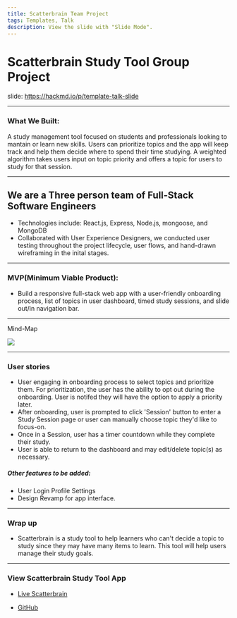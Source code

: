 ```yaml
---
title: Scatterbrain Team Project
tags: Templates, Talk
description: View the slide with "Slide Mode".
---
```


# Scatterbrain Study Tool Group Project

<!-- Put the link to this slide here so people can follow -->
slide: https://hackmd.io/p/template-talk-slide

---
### What We Built:
A study management tool focused on students and professionals looking to mantain or learn new skills.
Users can prioritize topics and the app will keep track and help them decide where to spend their time studying. A weighted algorithm takes users input on topic priority and offers a topic for users to study for that session.

---

## We are a Three person team of Full-Stack Software Engineers

- Technologies include: React.js, Express, Node.js, mongoose, and MongoDB
- Collaborated with User Experience Designers, we conducted user testing throughout the project lifecycle, user flows, and hand-drawn wireframing in the inital stages.

---

### MVP(Minimum Viable Product):
- Build a responsive full-stack web app with a user-friendly onboarding process, list of topics in user dashboard, timed study sessions, and slide out/in navigation bar.

---

Mind-Map

![](https://i.imgur.com/RG1rIaO.jpg)

---

### User stories
- User engaging in onboarding process to select topics and prioritize them. For prioritization, the user has the ability to opt out during the onboarding. User is notifed they will have the option to apply a priority later.
- After onboarding, user is prompted to click 'Session' button to enter a Study Session page or user can manually choose topic they'd like to focus-on.
- Once in a Session, user has a timer countdown while they complete their study.
- User is able to return to the dashboard and may edit/delete topic(s) as necessary.



##### Other features to be added:
- User Login Profile Settings
- Design Revamp for app interface.

---
### Wrap up

- Scatterbrain is a study tool to help learners who can't decide a topic to study since they may have many items to learn. This tool will help users manage their study goals.

---

### View Scatterbrain Study Tool App


-  [Live Scatterbrain](https://scatterbrainstudytool.herokuapp.com/)

- [GitHub](https://github.com/bellmarc)


